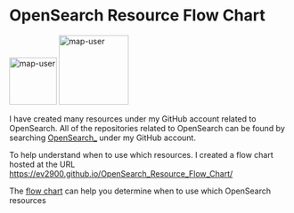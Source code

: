 # OpenSearch Resource Flow Chart

 <img width="85" alt="map-user" src="https://img.shields.io/badge/views-428-green"> <img width="125" alt="map-user" src="https://img.shields.io/badge/unique visits-135-green">

I have created many resources under my GitHub account related to OpenSearch. All of the repositories related to OpenSearch can be found by searching [OpenSearch_](https://github.com/ev2900?tab=repositories&q=OpenSearch_&type=&language=&sort=) under my GitHub account.

To help understand when to use which resources. I created a flow chart hosted at the URL https://ev2900.github.io/OpenSearch_Resource_Flow_Chart/

The [flow chart](https://ev2900.github.io/OpenSearch_Resource_Flow_Chart/) can help you determine when to use which OpenSearch resources
